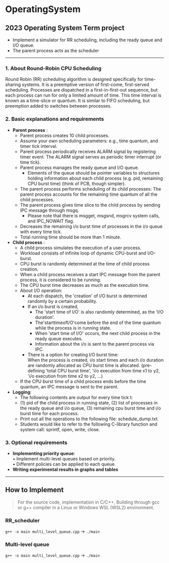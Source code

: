 # OperatingSystem
## 2023 Operating System Term project
- Implement a simulator for RR scheduling, including the ready queue and I/O queue.   
- The parent process acts as the scheduler
***
### 1. About Round-Robin CPU Scheduling
Round Robin (RR) scheduling algorithm is designed specifically for time-sharing systems. It is a preemptive version of first-come, first-served scheduling. Processes are dispatched in a first-in-first-out sequence, but each process can run for only a limited amount of time. This time interval is known as a time-slice or quantum. It is similar to FIFO scheduling, but preemption added to switches between processes.

### 2. Basic explanations and requirements
- **Parent process** :  
  - Parent process creates 10 child processes.  
  - Assume your own scheduling parameters: e.g., time quantum, and timer tick interval.  
  - Parent process periodically receives ALARM signal by registering timer event. The ALARM signal serves as periodic timer interrupt (or time tick).  
  - Parent process manages the ready queue and I/O queue.  
    - Elements of the queue should be pointer variables to structures holding information about each child process (e.g. pid, remaining CPU burst time) (think of PCB, though simpler).  
  - The parent process performs scheduling of its child processes: The parent process accounts for the remaining time quantum of all the child processes.  
  - The parent process gives time slice to the child process by sending IPC message through msgq.  
    - Please note that there is msgget, msgsnd, msgrcv system calls, and IPC_NOWAIT flag.  
  - Decreases the remaining i/o burst time of processes in the i/o queue with every time tick.  
  - Total running time should be more than 1 minute.   
- **Child process** :     
  - A child process simulates the execution of a user process.  
  - Workload consists of infinite loop of dynamic CPU-burst and I/O-burst.  
  - CPU burst is randomly determined at the time of child process creation.  
  - When a child process receives a start IPC message from the parent process, it is considered to be running.  
  - The CPU burst time decreases as much as the execution time.  
  - About I/O operation:  
    - At each dispatch, the 'creation' of I/O burst is determined randomly by a certain probability.  
    - If an i/o burst is created,  
      - The 'start time of I/O' is also randomly determined, as the 'I/O duration'.  
      - The'starttimeofI/O'come before the end of the time quantum while the process is in running state.
      - When 'start time of I/O' occurs, the next child process in the ready queue executes.  
      - Information about the i/o is sent to the parent process via IPC.  
    - There is a option for creating I/O burst time:  
When the process is created, i/o start times and each i/o duration are randomly allocated as CPU burst time is allocated. (pre-defining 'total CPU burst time', 'i/o execution from time x1 to y2, 'i/o execution from time x2 to y2, …)
  - If the CPU burst time of a child process ends before the time quantum, an IPC message is sent to the parent.  
- **Logging**:  
  - The following contents are output for every time tick t:  
  - (1) pid of the child process in running state, (2) list of processes in the ready queue and i/o queue, (3) remaining cpu burst time and i/o burst time for each process.  
  - Print out all the operations to the following file: schedule_dump.txt.  
  - Students would like to refer to the following C-library function and system call: sprintf, open, write, close.  

### 3. Optional requirements
- **Implementing priority queue**:  
• Implement multi-level queues based on priority.  
• Different policies can be applied to each queue.  
- **Writing experimental results in graphs and tables**
***
## How to Implement
> For the source code, implementation in C/C++, Building through gcc or g++ compiler in a Linux or Windows WSL (WSL2) environment.  

### RR_scheduler  
`g++ -o main multi_level_queue.cpp` -> `./main`  
### Multi-level queue
`g++ -o main multi_level_queue.cpp` -> `./main`  


